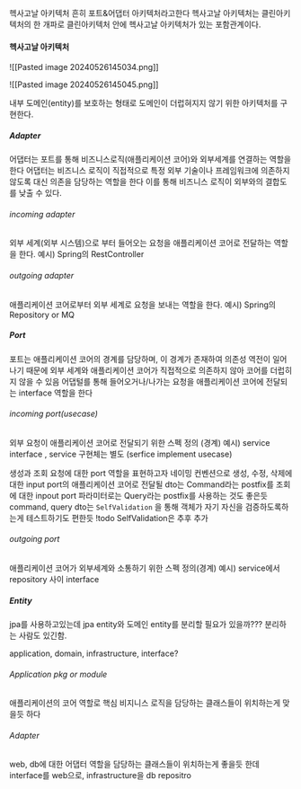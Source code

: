 헥사고날 아키텍처 흔히 포트&어댑터 아키텍처라고한다
헥사고날 아키텍처는 클린아키텍처의 한 개파로 클린아키텍처 안에 헥사고날 아키텍처가 있는 포함관계이다.


#### 헥사고날 아키텍처
![[Pasted image 20240526145034.png]]


![[Pasted image 20240526145045.png]]

내부 도메인(entity)를 보호하는 형태로 도메인이 더럽혀지지 않기 위한 아키텍처를 구현한다.

##### Adapter
어댑터는 포트를 통해 비즈니스로직(애플리케이션 코어)와 외부세계를 연결하는 역할을 한다
어댑터는 비즈니스 로직이 직접적으로 특정 외부 기술이나 프레임워크에 의존하지 않도록 대신 의존을 담당하는 역할을 한다
이를 통해 비즈니스 로직이 외부와의 결합도를 낮출 수 있다.

###### incoming adapter
외부 세계(외부 시스템)으로 부터 들어오는 요청을 애플리케이션 코어로 전달하는 역할을 한다.
예시) Spring의 RestController
###### outgoing adapter
애플리케이션 코어로부터 외부 세계로 요청을 보내는 역할을 한다.
예시) Spring의 Repository or MQ

##### Port
포트는 애플리케이션 코어의 경계를 담당하며, 이 경계가 존재하여 의존성 역전이 일어나기 때문에 외부 세계와 애플리케이션 코어가 직접적으로 의존하지 않아 코어를 더럽히지 않을 수 있음
어댑털를 통해 들어오거나/나가는 요청을 애플리케이션 코어에 전달되는 interface 역할을 한다

###### incoming port(usecase)
외부 요청이 애플리케이션 코어로 전달되기 위한 스펙 정의 (경계)
예시) service interface , service 구현체는 별도 (serfice implement usecase)

생성과 조회 요청에 대한 port 역할을 표현하고자 네이밍 컨벤션으로
생성, 수정, 삭제에 대한 input port의 애플리케이션 코어로 전달될 dto는 Command라는 postfix를
조회에 대한 inpout port 파라미터로는 Query라는 postfix를 사용하는 것도 좋은듯
command, query dto는 `SelfValidation` 을 통해 객체가 자기 자신을 검증하도록하는게 테스트하기도 편한듯
!todo SelfValidation은 추후 추가
###### outgoing port
애플리케이션 코어가 외부세계와 소통하기 위한 스펙 정의(경계)
예시) service에서 repository 사이 interface


##### Entity
jpa를 사용하고있는데 jpa entity와 도메인 entity를 분리할 필요가 있을까???
분리하는 사람도 있긴함.


application, domain, infrastructure, interface?

###### Application pkg or module
애플리케이션의 코어 역할로 핵심 비지니스 로직을 담당하는 클래스들이 위치하는게 맞을듯 하다


###### Adapter
web, db에 대한 어댑터 역할을 담당하는 클래스들이 위치하는게 좋을듯 한데
interface를 web으로, infrastructure을 db repositro